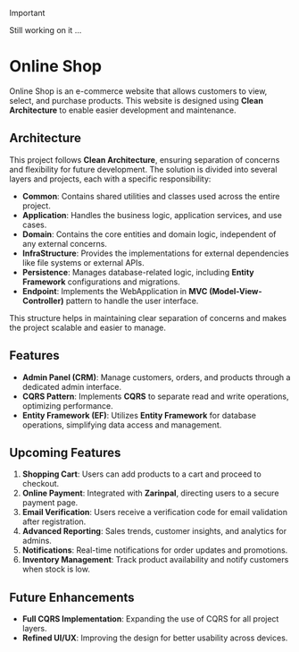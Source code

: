 > [!IMPORTANT]
Still working on it ...

# Online Shop

Online Shop is an e-commerce website that allows customers to view, select, and purchase products. This website is designed using **Clean Architecture** to enable easier development and maintenance.

## Architecture

This project follows **Clean Architecture**, ensuring separation of concerns and flexibility for future development. The solution is divided into several layers and projects, each with a specific responsibility:

- **Common**: Contains shared utilities and classes used across the entire project.
- **Application**: Handles the business logic, application services, and use cases.
- **Domain**: Contains the core entities and domain logic, independent of any external concerns.
- **InfraStructure**: Provides the implementations for external dependencies like file systems or external APIs.
- **Persistence**: Manages database-related logic, including **Entity Framework** configurations and migrations.
- **Endpoint**: Implements the WebApplication in **MVC (Model-View-Controller)** pattern to handle the user interface. 

This structure helps in maintaining clear separation of concerns and makes the project scalable and easier to manage.

## Features

- **Admin Panel (CRM)**: Manage customers, orders, and products through a dedicated admin interface.
- **CQRS Pattern**: Implements **CQRS** to separate read and write operations, optimizing performance.
- **Entity Framework (EF)**: Utilizes **Entity Framework** for database operations, simplifying data access and management.

## Upcoming Features

1. **Shopping Cart**: Users can add products to a cart and proceed to checkout.
2. **Online Payment**: Integrated with **Zarinpal**, directing users to a secure payment page.
3. **Email Verification**: Users receive a verification code for email validation after registration.
4. **Advanced Reporting**: Sales trends, customer insights, and analytics for admins.
5. **Notifications**: Real-time notifications for order updates and promotions.
6. **Inventory Management**: Track product availability and notify customers when stock is low.

## Future Enhancements

- **Full CQRS Implementation**: Expanding the use of CQRS for all project layers.
- **Refined UI/UX**: Improving the design for better usability across devices.
